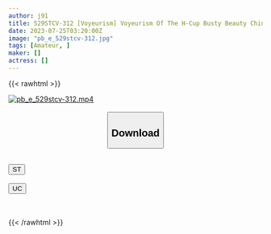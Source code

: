 ```yaml
---
author: j91
title: 529STCV-312 [Voyeurism] Voyeurism Of The H-Cup Busty Beauty China Who Is Used By Sex Addiction Friends. Complete Submissive Vaginal Cum Shot Sex 2 Consecutive Battles That Approve All Of The Man’s Demands. [Outflow Xx]
date: 2023-07-25T03:20:00Z
image: "pb_e_529stcv-312.jpg"
tags: [Amateur, ]
maker: []
actress: []
---
```



{{< rawhtml >}}

<div class="video" data-videoid="M96QgJgqqwte21">
    <a href="javascript:;">
        <img src="https://my.j91.asia/posts/pb_e_529stcv-312/pb_e_529stcv-312.jpg" width="WIDTH" height="HEIGHT" alt="pb_e_529stcv-312.mp4" loading="lazy">
    </a>
</div>

<script type="text/javascript" src="https://j91.asia/asset/on-demand-st.js"></script>

<br>
  <link rel="stylesheet" href="https://j91.asia/asset/bs5.css">
  
  <center>
  <button class="btn btn-primary" type="button" data-bs-toggle="collapse" data-bs-target=".multi-collapse" aria-expanded="false" aria-controls="multiCollapseExample1 multiCollapseExample2"><h2>Download</h2></button></center>
</p>
<div class="row">
  <div class="col">
    <div class="collapse multi-collapse" id="multiCollapseExample1">
      <div class="card card-body">
	      	      <br>
<div class="buttons">  
<a href="https://streamtape.to/v/M96QgJgqqwte21"><button class="btn-hover color-3"><i class="fa fa-download"></i> ST</button></a></div>
    </div>
  </div>
</div>
  <div class="col">
    <div class="collapse multi-collapse" id="multiCollapseExample2">
      <div class="card card-body">
	      <br>
<div class="buttons">
    <a href="https://userscloud.com/b1fxgoiyild7"><button class="btn-hover color-9"><i class="fa fa-download"></i> UC</button></a></div>
<br><br>
      </div>
    </div>
  </div>
</div>

{{< /rawhtml >}}
